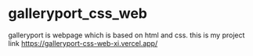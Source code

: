 # galleryport_css_web
galleryport is webpage which is based on html and css.
this is my project link https://galleryport-css-web-xi.vercel.app/
